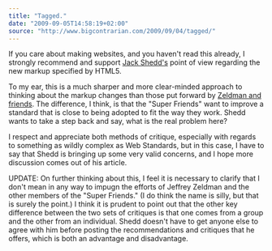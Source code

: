 ```yaml
---
title: "Tagged."
date: "2009-09-05T14:58:19+02:00"
source: "http://www.bigcontrarian.com/2009/09/04/tagged/"
---
```


If you care about making websites, and you haven't read this already, I strongly recommend and support [Jack Shedd's](http://www.bigcontrarian.com/) point of view regarding the new markup specified by HTML5.

To my ear, this is a much sharper and more clear-minded approach to thinking about the markup changes than those put forward by [Zeldman and friends](http://www.zeldman.com/superfriends/). The difference, I think, is that the "Super Friends" want to improve a standard that is close to being adopted to fit the way they work. Shedd wants to take a step back and say, what is the real problem here?

I respect and appreciate both methods of critique, especially with regards to something as wildly complex as Web Standards, but in this case, I have to say that Shedd is bringing up some very valid concerns, and I hope more discussion comes out of his article.

UPDATE: On further thinking about this, I feel it is necessary to clarify that I don't mean in any way to impugn the efforts of Jeffrey Zeldman and the other members of the "Super Friends." (I do think the name is silly, but that is surely the point.) I think it is prudent to point out that the other key difference between the two sets of critiques is that one comes from a group and the other from an individual. Shedd doesn't have to get anyone else to agree with him before posting the recommendations and critiques that he offers, which is both an advantage and disadvantage.
